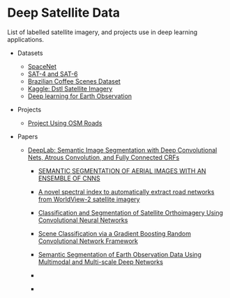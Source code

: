 # Deep Satellite Data 

List of labelled satellite imagery, and projects use in deep learning applications.

- Datasets
    - [SpaceNet](https://aws.amazon.com/public-datasets/spacenet/)
    - [SAT-4 and SAT-6](http://csc.lsu.edu/~saikat/deepsat/)
    - [Brazilian Coffee Scenes Dataset](http://www.patreo.dcc.ufmg.br/downloads/brazilian-coffee-dataset/)
    - [Kaggle: Dstl Satellite Imagery](https://www.kaggle.com/c/dstl-satellite-imagery-feature-detection/data])
    - [Deep learning for Earth Observation](https://github.com/nshaud/DeepNetsForEO)

- Projects
    - [Project Using OSM Roads](https://github.com/trailbehind/DeepOSM)
    
- Papers
  - [DeepLab: Semantic Image Segmentation with Deep  Convolutional Nets, Atrous Convolution, and Fully Connected CRFs](https://arxiv.org/abs/1606.00915)
    - [SEMANTIC SEGMENTATION OF AERIAL IMAGES WITH AN ENSEMBLE OF CNNS](http://intanto.net/publications/Marmanis_isprs16.pdf)
    
    - [A novel spectral index to automatically extract road networks from WorldView-2 satellite imagery](http://www.sciencedirect.com/science/article/pii/S111098231400043X)
    - [Classification and Segmentation of Satellite Orthoimagery Using Convolutional Neural Networks](http://www.mdpi.com/2072-4292/8/4/329/html)
    - [Scene Classification via a Gradient Boosting Random Convolutional Network Framework](https://www.researchgate.net/publication/283523609_Scene_Classification_via_a_Gradient_Boosting_Random_Convolutional_Network_Framework)
    - [Semantic Segmentation of Earth Observation Data Using Multimodal and Multi-scale Deep Networks](https://arxiv.org/abs/1609.06846)
    - []()
    - []()